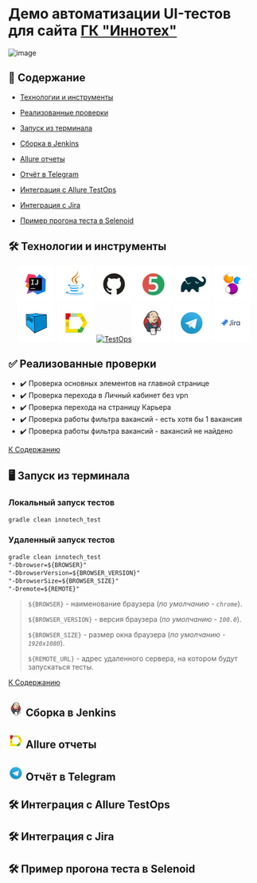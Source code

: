 # Демо автоматизации UI-тестов для сайта [ГК "Иннотех"](https://inno.tech/ru/)
![image](https://user-images.githubusercontent.com/98316705/218818302-e839d809-55ac-4b59-8eab-f225c114ac90.png)


## :bookmark_tabs: <a id="list"></a> Содержание 

* <a href="#tools">Технологии и инструменты</a>

* <a href="#cases">Реализованные проверки</a>

* <a href="#console">Запуск из терминала</a>

* <a href="#jenkins">Сборка в Jenkins</a>

* <a href="#allure">Allure отчеты</a>

* <a href="#telegram">Отчёт в Telegram</a>

* <a href="#testops">Интеграция с Allure TestOps</a>

* <a href="#jira">Интеграция с Jira</a>

* <a href="#video">Пример прогона теста в Selenoid</a>


## :hammer_and_wrench: <a id="tools"></a> Технологии и инструменты
<p align="center">
<a href="https://www.jetbrains.com/idea/"><img width="75" alt="IDEA" src="readme/Intelij_IDEA.svg"></a>
<a href="https://www.java.com/"><img width="75" alt="JAVA" src="readme/Java.svg"></a>
<a href="https://github.com/"><img width="75" alt="Github" src="readme/GitHub.svg"></a>
<a href="https://junit.org/junit5/"><img width="75" alt="JUnit5" src="readme/JUnit5.svg"></a>
<a href="https://gradle.org/"><img width="75" alt="Gradle" src="readme/Gradle.svg"></a>
<a href="https://selenide.org/"><img width="75" alt="Selenide" src="readme/Selenide.svg"></a>
<a href="https://aerokube.com/selenoid/"><img width="75" alt="Selenoid" src="readme/Selenoid.svg"></a>
<a href="https://github.com/allure-framework/allure2"><img width="75" alt="Allure" src="readme/Allure.svg"></a>
<a href="https://qameta.io)"><img width="55" alt="TestOps" src="readme/TestOps.png"></a>
<a href="https://www.jenkins.io/"><img width="75" alt="Jenkins" src="readme/Jenkins.svg"></a>
<a href="https://telegram.org/"><img width="75" alt="Telegram" src="readme/Telegram.svg"></a>
<a href="https://www.atlassian.com/ru/software/jira"><img width="75" alt="Jira" src="readme/Jira.svg"></a>
</p>


## :white_check_mark: <a id="cases"></a> Реализованные проверки
* :heavy_check_mark: Проверка основных элементов на главной странице
* :heavy_check_mark: Проверка перехода в Личный кабинет без vpn
* :heavy_check_mark: Проверка перехода на страницу Карьера
* :heavy_check_mark: Проверка работы фильтра вакансий - есть хотя бы 1 вакансия
* :heavy_check_mark: Проверка работы фильтра вакансий - вакансий не найдено

<a href="#list">К Содержанию</a>

## :desktop_computer: <a id="console"></a> Запуск из терминала
### Локальный запуск тестов

```
gradle clean innotech_test 
```

### Удаленный запуск тестов

```
gradle clean innotech_test
"-Dbrowser=${BROWSER}"
"-DbrowserVersion=${BROWSER_VERSION}"
"-DbrowserSize=${BROWSER_SIZE}"
"-Dremote=${REMOTE}"
```

> `${BROWSER}` - наименование браузера (_по умолчанию - <code>chrome</code>_).
>
> `${BROWSER_VERSION}` - версия браузера (_по умолчанию - <code>100.0</code>_).
>
> `${BROWSER_SIZE}` - размер окна браузера (_по умолчанию - <code>1920x1080</code>_).
>
> `${REMOTE_URL}` - адрес удаленного сервера, на котором будут запускаться тесты.

<a href="#list">К Содержанию</a>

## <a id="jenkins"></a> <img width="30" alt="Jenkins" src="readme/Jenkins_ico.svg"> Сборка в Jenkins


## <a id="allure"></a> <img width="30" alt="Allure" src="readme/Allure_ico.svg"> Allure отчеты



## <a id="telegram"></a> <img width="30" alt="Telegram" src="readme/Telegram_ico.svg"> Отчёт в Telegram



## :hammer_and_wrench: <a id="testops"></a> Интеграция с Allure TestOps



## :hammer_and_wrench: <a id="jira"></a> Интеграция с Jira



## :hammer_and_wrench: <a id="video"></a> Пример прогона теста в Selenoid
